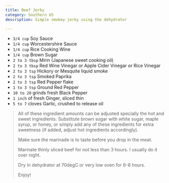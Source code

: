 ```yaml
---
title: Beef Jerky 
category: Southern US
description: Simple smokey jerky using the dehydrator

--- 
```

* `3/4 cup` Soy Sauce
* `1/4 cup` Worcestershire Sauce
* `1/4 cup` Rice Cooking Wine
* `1/4 cup` Brown Sugar
* `2 to 3 tbsp` Mirin (Japanese sweet cooking oil)
* `2 to 3 tbsp` Red Wine Vinegar or Apple Cider Vinegar or Rice Vinegar
* `2 to 3 tsp` Hickory or Mesquite liquid smoke
* `2 to 3 tsp` Smoked Paprika
* `2 to 3 tsp` Red Pepper flake
* `1 to 3 tsp` Ground Red Pepper
* `10 to 20` grinds fresh Black Pepper
* `1 inch` of fresh Ginger, sliced thin
* `5 to 7` cloves Garlic, crushed to release oil
 
> All of these ingredient amounts can be adjusted specially the hot and sweet ingredients. Substitute brown sugar with white sugar, maple syrup, or honey, or simply add any of these ingredients for extra sweetness (if added, adjust hot ingredients accordingly).
>
> Make sure the marinade is to taste before you drop in the meat.
>
> Marinate thinly sliced beef for not less than 3 hours. I usually do it over night.
>
> Dry in dehydrator at 70degC or very low oven for 6-8 hours.
>
> Enjoy!

